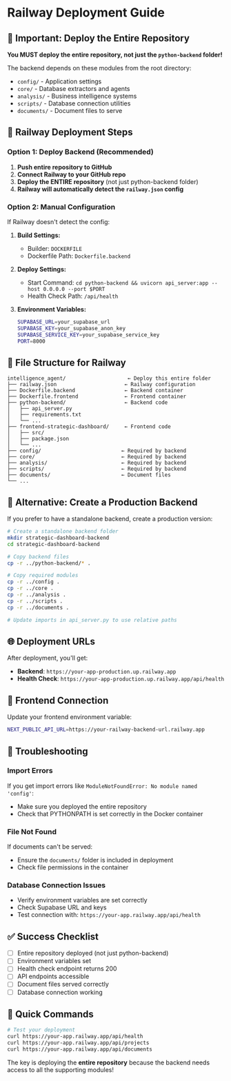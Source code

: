 # Railway Deployment Guide

## 🚨 Important: Deploy the Entire Repository

**You MUST deploy the entire repository, not just the `python-backend` folder!**

The backend depends on these modules from the root directory:
- `config/` - Application settings
- `core/` - Database extractors and agents
- `analysis/` - Business intelligence systems
- `scripts/` - Database connection utilities
- `documents/` - Document files to serve

## 🚀 Railway Deployment Steps

### **Option 1: Deploy Backend (Recommended)**

1. **Push entire repository to GitHub**
2. **Connect Railway to your GitHub repo**
3. **Deploy the ENTIRE repository** (not just python-backend folder)
4. **Railway will automatically detect the `railway.json` config**

### **Option 2: Manual Configuration**

If Railway doesn't detect the config:

1. **Build Settings:**
   - Builder: `DOCKERFILE`
   - Dockerfile Path: `Dockerfile.backend`

2. **Deploy Settings:**
   - Start Command: `cd python-backend && uvicorn api_server:app --host 0.0.0.0 --port $PORT`
   - Health Check Path: `/api/health`

3. **Environment Variables:**
   ```bash
   SUPABASE_URL=your_supabase_url
   SUPABASE_KEY=your_supabase_anon_key
   SUPABASE_SERVICE_KEY=your_supabase_service_key
   PORT=8000
   ```

## 📁 File Structure for Railway

```
intelligence_agent/                    ← Deploy this entire folder
├── railway.json                      ← Railway configuration
├── Dockerfile.backend                ← Backend container
├── Dockerfile.frontend               ← Frontend container
├── python-backend/                   ← Backend code
│   ├── api_server.py
│   ├── requirements.txt
│   └── ...
├── frontend-strategic-dashboard/     ← Frontend code
│   ├── src/
│   ├── package.json
│   └── ...
├── config/                          ← Required by backend
├── core/                            ← Required by backend
├── analysis/                        ← Required by backend
├── scripts/                         ← Required by backend
├── documents/                       ← Document files
└── ...
```

## 🔧 Alternative: Create a Production Backend

If you prefer to have a standalone backend, create a production version:

```bash
# Create a standalone backend folder
mkdir strategic-dashboard-backend
cd strategic-dashboard-backend

# Copy backend files
cp -r ../python-backend/* .

# Copy required modules
cp -r ../config .
cp -r ../core .
cp -r ../analysis .
cp -r ../scripts .
cp -r ../documents .

# Update imports in api_server.py to use relative paths
```

## 🌐 Deployment URLs

After deployment, you'll get:
- **Backend**: `https://your-app-production.up.railway.app`
- **Health Check**: `https://your-app-production.up.railway.app/api/health`

## 🔗 Frontend Connection

Update your frontend environment variable:
```bash
NEXT_PUBLIC_API_URL=https://your-railway-backend-url.railway.app
```

## 🐛 Troubleshooting

### **Import Errors**
If you get import errors like `ModuleNotFoundError: No module named 'config'`:
- Make sure you deployed the entire repository
- Check that PYTHONPATH is set correctly in the Docker container

### **File Not Found**
If documents can't be served:
- Ensure the `documents/` folder is included in deployment
- Check file permissions in the container

### **Database Connection Issues**
- Verify environment variables are set correctly
- Check Supabase URL and keys
- Test connection with: `https://your-app.railway.app/api/health`

## ✅ Success Checklist

- [ ] Entire repository deployed (not just python-backend)
- [ ] Environment variables set
- [ ] Health check endpoint returns 200
- [ ] API endpoints accessible
- [ ] Document files served correctly
- [ ] Database connection working

## 🚀 Quick Commands

```bash
# Test your deployment
curl https://your-app.railway.app/api/health
curl https://your-app.railway.app/api/projects
curl https://your-app.railway.app/api/documents
```

The key is deploying the **entire repository** because the backend needs access to all the supporting modules!